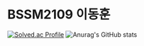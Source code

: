 # BSSM2109 이동훈

[![Solved.ac Profile](http://mazassumnida.wtf/api/v2/generate_badge?boj=dohi)](https://solved.ac/dohi/)
![Anurag's GitHub stats](https://github-readme-stats.vercel.app/api?username=DoHi0512&show_icons=true&theme=radical)
